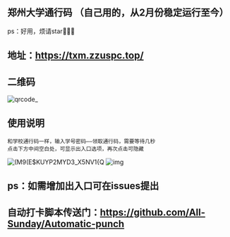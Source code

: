 ## 郑州大学通行码 （自己用的，从2月份稳定运行至今）
ps：好用，烦请star🤞🤞🤞
## 地址：https://txm.zzuspc.top/
## 二维码
![qrcode_](https://user-images.githubusercontent.com/39648485/118287981-8de5a200-b506-11eb-87fd-3ee65f90edb3.png)
## 使用说明
	和学校通行码一样，输入学号密码——领取通行码，需要等待几秒
	点击下方中间空白处，可显示出入口选项，再次点击可隐藏
![(M9(E$KUYP2MYD3_X5NV1{Q](https://user-images.githubusercontent.com/39648485/118346361-6ece2b00-b56d-11eb-914e-2108c388d2a5.png)
![img](https://user-images.githubusercontent.com/39648485/118290094-a0f97180-b508-11eb-9802-1a262bd372fd.png)
## ps：如需增加出入口可在issues提出
## 自动打卡脚本传送门：https://github.com/All-Sunday/Automatic-punch
